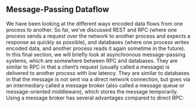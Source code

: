 ## Message-Passing Dataflow 
We have been looking at the different ways encoded data flows from one process to another. So
far, we’ve discussed REST and RPC (where one process sends a request over the network to another
process and expects a response as quickly as possible), and databases (where one process writes
encoded data, and another process reads it again sometime in the future). In this final section, we will briefly look at asynchronous message-passing systems, which are
somewhere between RPC and databases. They are similar to RPC in that a client’s request (usually
called a message) is delivered to another process with low latency. They are similar to databases
in that the message is not sent via a direct network connection, but goes via an intermediary called
a message broker (also called a message queue or message-oriented middleware), which stores
the message temporarily. 
Using a message broker has several advantages compared to direct RPC: